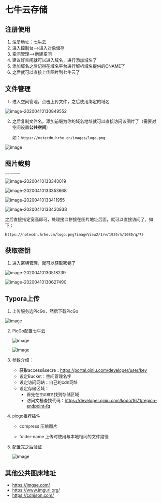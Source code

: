 # 七牛云存储

## 注册使用

1. 注册地址：[七牛云](https://portal.qiniu.com/signup)
2. 进入控制台-->进入对象储存
3. 空间管理-->新建空间
4. 建议好空间就可以进入域名，进行添加域名了
5. 添加域名之后记得在域名平台进行解析域名提供的CNAME了
6. 之后就可以直接上传图片到七牛云了

## 文件管理

1. 进入空间管理，点击上传文件，之后使用绑定的域名

![image-20200410130849552](https://notecdn.hrhe.cn/images/七牛云cdn加速图片_03.png)

2. 之后复制文件名，添加前缀为你的域名地址就可以直接访问该图片了（需要对空间设置**公共空间**）

   如：`https://notecdn.hrhe.cn/images/logo.png`

![image](https://notecdn.hrhe.cn/images/七牛云cdn加速图片_09.png)

## 图片裁剪

<img src="https://notecdn.hrhe.cn/images/七牛云cdn加速图片_04.png" alt="image-20200410133310805" style="zoom:25%;" />

![image-20200410133340019](https://notecdn.hrhe.cn/images/七牛云cdn加速图片_05.png)

![image-20200410133353668](https://notecdn.hrhe.cn/images/七牛云cdn加速图片_06.png)

![image-20200410133411955](https://notecdn.hrhe.cn/images/七牛云cdn加速图片_07.png)

![image-20200410133430938](https://notecdn.hrhe.cn/images/七牛云cdn加速图片_08.png)

之后直接指定宽高即可，处理接口拼接在图片地址后面，就可以直接访问了，如下：

`https://notecdn.hrhe.cn/logo.png?imageView2/1/w/1920/h/1080/q/75`

## 获取密钥

1. 进入密钥管理，就可以获取密钥了

![image-20200410130518239](https://notecdn.hrhe.cn/images/七牛云cdn加速图片_01.png)

![image-20200410130627490](https://notecdn.hrhe.cn/images/七牛云cdn加速图片_02.png)



## Typora上传

1. 上传服务选PicGo，然后下载PicGo

![image](https://s21.ax1x.com/2024/08/12/pApMNSx.png)

2. PicGo配置七牛云

   ![image](https://s21.ax1x.com/2024/08/12/pApM0mD.png)

   ![image](https://s21.ax1x.com/2024/08/12/pApMgpt.png)

3. 参数介绍：

   * 获取access&secre：https://portal.qiniu.com/developer/user/key
   * 设定Bucket：空间管理名字
   * 设定访问网站：自己的cdn网址
   * 设定存储区域：
     * 首先在`空间概览`找到存储区域
     * 访问文档查找代码：https://developer.qiniu.com/kodo/1671/region-endpoint-fq

4. picgo推荐插件

   * compress 压缩图片

   * folder-name 上传时使用与本地相同的文件路径

   

5. 配置完之后验证

   ![image](https://s21.ax1x.com/2024/08/12/pApQruT.png)




## 其他公共图床地址

* https://imgse.com/
* https://www.imgurl.org/
* https://cdnjson.com/

